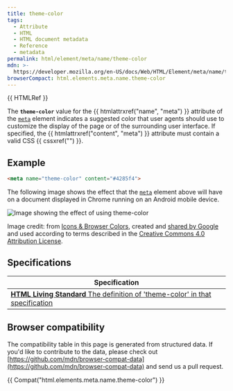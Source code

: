 ```yaml
---
title: theme-color
tags:
  - Attribute
  - HTML
  - HTML document metadata
  - Reference
  - metadata
permalink: html/element/meta/name/theme-color
mdn: >-
  https://developer.mozilla.org/en-US/docs/Web/HTML/Element/meta/name/theme-color
browserCompact: html.elements.meta.name.theme-color
---
```

{{ HTMLRef }}

The **`theme-color`** value for the {{ htmlattrxref("name", "meta") }} attribute of the [`meta`](/html/element/meta/) element indicates a suggested color that user agents should use to customize the display of the page or of the surrounding user interface. If specified, the {{ htmlattrxref("content", "meta") }} attribute must contain a valid CSS {{ cssxref("<color>") }}.

## Example

```html
<meta name="theme-color" content="#4285f4">
```

The following image shows the effect that the [`meta`](/html/element/meta/) element above will have on a document displayed in Chrome running on an Android mobile device.

![Image showing the effect of using theme-color](https://mdn.mozillademos.org/files/17199/theme-color.png)

Image credit: from [Icons & Browser Colors](https://developers.google.com/web/fundamentals/design-and-ux/browser-customization), created and [shared by Google](https://developers.google.com/readme/policies) and used according to terms described in the [Creative Commons 4.0 Attribution License](https://creativecommons.org/licenses/by/4.0/).

## Specifications

| Specification |
| --- |
| [**HTML Living Standard** The definition of 'theme-color' in that specification](https://html.spec.whatwg.org/multipage/#meta-theme-color) |

## Browser compatibility

The compatibility table in this page is generated from structured data. If you'd like to contribute to the data, please check out [https://github.com/mdn/browser-compat-data](https://github.com/mdn/browser-compat-data) and send us a pull request.

{{ Compat("html.elements.meta.name.theme-color") }}